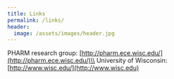 ```yaml
---
title: Links
permalink: /links/
header:
  image: /assets/images/header.jpg
---
```


PHARM research group: [http://pharm.ece.wisc.edu/](http://pharm.ece.wisc.edu/)\\
University of Wisconsin: [http://www.wisc.edu/](http://www.wisc.edu)

